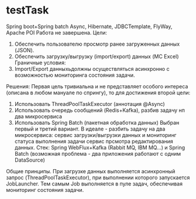 # testTask
Spring boot+Spring batch Async, Hibernate, JDBCTemplate, FlyWay, Apache POI
Работа не завершена.
Цели:
 1. Обеспечить пользователю просмотр ранее загруженных данных (JSON).
 2. Обеспечить загрузку/выгрузку (import/export) данных (MC Excel)
Граничные условия:
 1. Import/Export данныхьдолжны осуществляться асинхронно с возможностью мониторинга состояния задачи.

Решения:
  Первая цель тривиальна и не представляет особого интереса (описана в любом мануале по спрингу),
то для достижения второй цели:
  1. Использовать ThreadPoolTaskExecutor (аннотация @Async) 
  2. Использовать очередь сообщений (Redis+Kafka), разбив задачу нп два микросервиса
  3. Использовать Spring Batch (пакетная обработка данных)
Выбран первый и третий вариант. В идеале - разбить задачу на два микросервиса:
  сервис загрузки/выгрузки данных и мониторинг статуса выполнения задачи
  сервис прсмотра редактирования данных. 
Стек: Spring WebFlux+Kafka (Rabbit MQ, IBM MQ...) и Spring Batch
(возможная проблема - два приложения работают с одним DataSource)

Общие принципы.
  При загрузке данных выполняется асинхронный запрос (ThreadPoolTaskExecutor), при выполнении которого 
запускается JobLauncher. Тем самым Job выполняется в пуле задач, обеспечивая мониторинг состояния задачи.
                                                                                                                                                                                                      